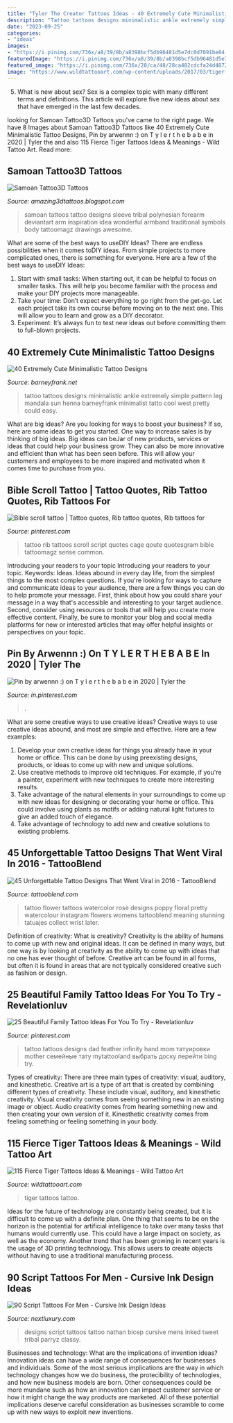 ```yaml
---
title: "Tyler The Creator Tattoos Ideas - 40 Extremely Cute Minimalistic Tattoo Designs"
description: "Tattoo tattoos designs minimalistic ankle extremely simple pattern leg mandala sun henna barneyfrank minimalist tatto cool west pretty could easy"
date: "2023-09-25"
categories:
- "ideas"
images:
- "https://i.pinimg.com/736x/a8/39/8b/a8398bcf5db96481d5e7dc0d7091be84--state-tattoos-d-tattoos.jpg"
featuredImage: "https://i.pinimg.com/736x/a8/39/8b/a8398bcf5db96481d5e7dc0d7091be84--state-tattoos-d-tattoos.jpg"
featured_image: "https://i.pinimg.com/736x/28/ca/48/28ca482cdcfa24d487286fe095d372e4.jpg"
image: "https://www.wildtattooart.com/wp-content/uploads/2017/03/tiger-tattoos-02031715.jpg"
---
```



5. What is new about sex?
Sex is a complex topic with many different terms and definitions. This article will explore five new ideas about sex that have emerged in the last few decades.

	

		
looking for Samoan Tattoo3D Tattoos you've came to the right page. We have 8 Images about Samoan Tattoo3D Tattoos like 40 Extremely Cute Minimalistic Tattoo Designs, Pin by arwennn :) on T y l e r t h e b a b e in 2020 | Tyler the and also 115 Fierce Tiger Tattoos Ideas &amp; Meanings - Wild Tattoo Art. Read more:
		
    
## Samoan Tattoo3D Tattoos

<img loading=lazy src="https://2.bp.blogspot.com/-yJUTh-xbHN0/UX3v1M1RZRI/AAAAAAAAHIk/RDBlLIfS_vQ/s1600/samoan-tattoo-6.jpg" onerror="this.onerror=null;this.src='https://tse1.mm.bing.net/th?id=OIP.dYvqUrE99xh-fJc9m2hEfgHaKZ&amp;pid=15.1';" alt="Samoan Tattoo3D Tattoos">

_Source: amazing3dtattoos.blogspot.com_

>samoan tattoos tattoo designs sleeve tribal polynesian forearm deviantart arm inspiration idea wonderful armband traditional symbols body tattoomagz drawings awesome. 

	

What are some of the best ways to useDIY Ideas?
There are endless possibilities when it comes toDIY ideas. From simple projects to more complicated ones, there is something for everyone. Here are a few of the best ways to useDIY Ideas: 
1. Start with small tasks: When starting out, it can be helpful to focus on smaller tasks. This will help you become familiar with the process and make your DIY projects more manageable. 
2. Take your time: Don’t expect everything to go right from the get-go. Let each project take its own course before moving on to the next one. This will allow you to learn and grow as a DIY decorator. 
3. Experiment: It’s always fun to test new ideas out before committing them to full-blown projects.

    
## 40 Extremely Cute Minimalistic Tattoo Designs

<img loading=lazy src="http://www.barneyfrank.net/wp-content/uploads/2015/07/Extremely-Cute-Minimalistic-Tattoo-Designs-12.jpg" onerror="this.onerror=null;this.src='https://tse1.mm.bing.net/th?id=OIP.cXxCV8nLFHG-CRfkk4NfeQHaLs&amp;pid=15.1';" alt="40 Extremely Cute Minimalistic Tattoo Designs">

_Source: barneyfrank.net_

>tattoo tattoos designs minimalistic ankle extremely simple pattern leg mandala sun henna barneyfrank minimalist tatto cool west pretty could easy. 

	

What are big ideas?
Are you looking for ways to boost your business? If so, here are some ideas to get you started. 
One way to increase sales is by thinking of big ideas. Big ideas can beJar of new products, services or ideas that could help your business grow. They can also be more innovative and efficient than what has been seen before. This will allow your customers and employees to be more inspired and motivated when it comes time to purchase from you.

    
## Bible Scroll Tattoo | Tattoo Quotes, Rib Tattoo Quotes, Rib Tattoos For

<img loading=lazy src="https://i.pinimg.com/736x/a8/39/8b/a8398bcf5db96481d5e7dc0d7091be84--state-tattoos-d-tattoos.jpg" onerror="this.onerror=null;this.src='https://tse4.mm.bing.net/th?id=OIP.FyOMWWiZEfX6JxfJwJoVdgHaJ4&amp;pid=15.1';" alt="Bible scroll tattoo | Tattoo quotes, Rib tattoo quotes, Rib tattoos for">

_Source: pinterest.com_

>tattoo rib tattoos scroll script quotes cage qoute quotesgram bible tattoomagz sense common. 

	

Introducing your readers to your topic
Introducing your readers to your topic. Keywords: Ideas. Ideas abound in every day life, from the simplest things to the most complex questions. If you're looking for ways to capture and communicate ideas to your audience, there are a few things you can do to help promote your message. First, think about how you could share your message in a way that's accessible and interesting to your target audience. Second, consider using resources or tools that will help you create more effective content. Finally, be sure to monitor your blog and social media platforms for new or interested articles that may offer helpful insights or perspectives on your topic.

    
## Pin By Arwennn :) On T Y L E R T H E B A B E In 2020 | Tyler The

<img loading=lazy src="https://i.pinimg.com/736x/98/6b/49/986b499f6a148f710a64c486d354178a.jpg" onerror="this.onerror=null;this.src='https://tse4.mm.bing.net/th?id=OIP.KI02fonvNyy1YBXihyCkNAHaJK&amp;pid=15.1';" alt="Pin by arwennn :) on T y l e r t h e b a b e in 2020 | Tyler the">

_Source: in.pinterest.com_

>. 

	

What are some creative ways to use creative ideas?
Creative ways to use creative ideas abound, and most are simple and effective. Here are a few examples: 
1. Develop your own creative ideas for things you already have in your home or office. This can be done by using preexisting designs, products, or ideas to come up with new and unique solutions. 
2. Use creative methods to improve old techniques. For example, if you're a painter, experiment with new techniques to create more interesting results. 
3. Take advantage of the natural elements in your surroundings to come up with new ideas for designing or decorating your home or office. This could involve using plants as motifs or adding natural light fixtures to give an added touch of elegance. 
4. Take advantage of technology to add new and creative solutions to existing problems.

    
## 45 Unforgettable Tattoo Designs That Went Viral In 2016 - TattooBlend

<img loading=lazy src="https://tattooblend.com/wp-content/uploads/2017/01/32.png" onerror="this.onerror=null;this.src='https://tse3.mm.bing.net/th?id=OIP.tGYGwlKyp00LJ8nlsulWOgAAAA&amp;pid=15.1';" alt="45 Unforgettable Tattoo Designs That Went Viral in 2016 - TattooBlend">

_Source: tattooblend.com_

>tattoo flower tattoos watercolor rose designs poppy floral pretty watercolour instagram flowers womens tattooblend meaning stunning tatuajes collect wrist later. 

	

Definition of creativity: What is creativity?
Creativity is the ability of humans to come up with new and original ideas. It can be defined in many ways, but one way is by looking at creativity as the ability to come up with ideas that no one has ever thought of before. Creative art can be found in all forms, but often it is found in areas that are not typically considered creative such as fashion or design.

    
## 25 Beautiful Family Tattoo Ideas For You To Try - Revelationluv

<img loading=lazy src="https://i.pinimg.com/736x/28/ca/48/28ca482cdcfa24d487286fe095d372e4.jpg" onerror="this.onerror=null;this.src='https://tse4.mm.bing.net/th?id=OIP.DLPaHC5mGFMiMfbt20sbaQHaHa&amp;pid=15.1';" alt="25 Beautiful Family Tattoo Ideas For You To Try - Revelationluv">

_Source: pinterest.com_

>tattoo tattoos designs dad feather infinity hand mom татуировки mother семейные тату mytattooland выбрать доску перейти bing try. 

	

Types of creativity: There are three main types of creativity: visual, auditory, and kinesthetic.
Creative art is a type of art that is created by combining different types of creativity. These include visual, auditory, and kinesthetic creativity. Visual creativity comes from seeing something new in an existing image or object. Audio creativity comes from hearing something new and then creating your own version of it. Kinesthetic creativity comes from feeling something or feeling something in your body.

    
## 115 Fierce Tiger Tattoos Ideas &amp; Meanings - Wild Tattoo Art

<img loading=lazy src="https://www.wildtattooart.com/wp-content/uploads/2017/03/tiger-tattoos-02031715.jpg" onerror="this.onerror=null;this.src='https://tse4.mm.bing.net/th?id=OIP.-nvA9E0Bnp6Tndd6cFRz6wHaJ6&amp;pid=15.1';" alt="115 Fierce Tiger Tattoos Ideas &amp; Meanings - Wild Tattoo Art">

_Source: wildtattooart.com_

>tiger tattoos tattoo. 

	

Ideas for the future of technology are constantly being created, but it is difficult to come up with a definite plan. One thing that seems to be on the horizon is the potential for artificial intelligence to take over many tasks that humans would currently use. This could have a large impact on society, as well as the economy. Another trend that has been growing in recent years is the usage of 3D printing technology. This allows users to create objects without having to use a traditional manufacturing process.

    
## 90 Script Tattoos For Men - Cursive Ink Design Ideas

<img loading=lazy src="http://nextluxury.com/wp-content/uploads/nathan-mens-memorial-script-bicep-tattoo-designs.jpg" onerror="this.onerror=null;this.src='https://tse3.mm.bing.net/th?id=OIP.NxlkPBBMP6WMu2xeFDXFtgHaHa&amp;pid=15.1';" alt="90 Script Tattoos For Men - Cursive Ink Design Ideas">

_Source: nextluxury.com_

>designs script tattoos tattoo nathan bicep cursive mens inked tweet tribal parryz classy. 

	

Businesses and technology: What are the implications of invention ideas?
Innovation ideas can have a wide range of consequences for businesses and individuals. Some of the most serious implications are the way in which technology changes how we do business, the protecibility of technologies, and how new business models are born. Other consequences could be more mundane such as how an innovation can impact customer service or how it might change the way products are marketed. All of these potential implications deserve careful consideration as businesses scramble to come up with new ways to exploit new inventions.

